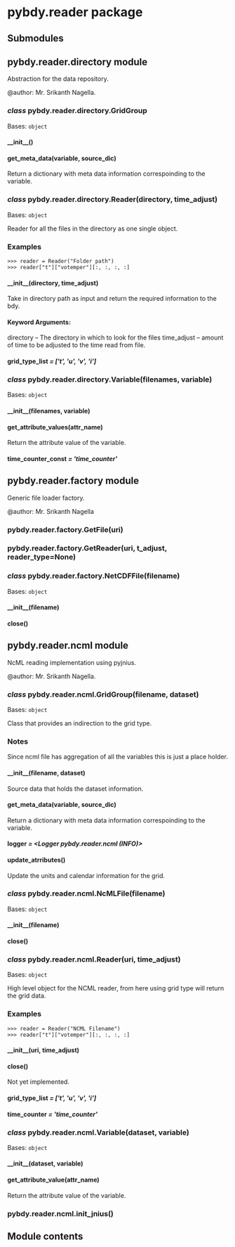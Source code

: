 # pybdy.reader package

## Submodules

## pybdy.reader.directory module

Abstraction for the data repository.

@author: Mr. Srikanth Nagella.

### *class* pybdy.reader.directory.GridGroup

Bases: `object`

#### \_\_init\_\_()

#### get_meta_data(variable, source_dic)

Return a dictionary with meta data information correspoinding to the variable.

### *class* pybdy.reader.directory.Reader(directory, time_adjust)

Bases: `object`

Reader for all the files in the directory as one single object.

### Examples

```pycon
>>> reader = Reader("Folder path")
>>> reader["t"]["votemper"][:, :, :, :]
```

#### \_\_init\_\_(directory, time_adjust)

Take in directory path as input and return the required information to the bdy.

#### Keyword Arguments:

directory – The directory in which to look for the files
time_adjust – amount of time to be adjusted to the time read from file.

#### grid_type_list *= ['t', 'u', 'v', 'i']*

### *class* pybdy.reader.directory.Variable(filenames, variable)

Bases: `object`

#### \_\_init\_\_(filenames, variable)

#### get_attribute_values(attr_name)

Return the attribute value of the variable.

#### time_counter_const *= 'time_counter'*

## pybdy.reader.factory module

Generic file loader factory.

@author: Mr. Srikanth Nagella

### pybdy.reader.factory.GetFile(uri)

### pybdy.reader.factory.GetReader(uri, t_adjust, reader_type=None)

### *class* pybdy.reader.factory.NetCDFFile(filename)

Bases: `object`

#### \_\_init\_\_(filename)

#### close()

## pybdy.reader.ncml module

NcML reading implementation using pyjnius.

@author: Mr. Srikanth Nagella.

### *class* pybdy.reader.ncml.GridGroup(filename, dataset)

Bases: `object`

Class that provides an indirection to the grid type.

### Notes

Since ncml file has aggregation of all the variables this is just a place holder.

#### \_\_init\_\_(filename, dataset)

Source data that holds the dataset information.

#### get_meta_data(variable, source_dic)

Return a dictionary with meta data information correspoinding to the variable.

#### logger *= \<Logger pybdy.reader.ncml (INFO)>*

#### update_atrributes()

Update the units and calendar information for the grid.

### *class* pybdy.reader.ncml.NcMLFile(filename)

Bases: `object`

#### \_\_init\_\_(filename)

#### close()

### *class* pybdy.reader.ncml.Reader(uri, time_adjust)

Bases: `object`

High level object for the NCML reader, from here using grid type will return the grid data.

### Examples

```pycon
>>> reader = Reader("NCML Filename")
>>> reader["t"]["votemper"][:, :, :, :]
```

#### \_\_init\_\_(uri, time_adjust)

#### close()

Not yet implemented.

#### grid_type_list *= ['t', 'u', 'v', 'i']*

#### time_counter *= 'time_counter'*

### *class* pybdy.reader.ncml.Variable(dataset, variable)

Bases: `object`

#### \_\_init\_\_(dataset, variable)

#### get_attribute_value(attr_name)

Return the attribute value of the variable.

### pybdy.reader.ncml.init_jnius()

## Module contents
